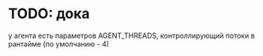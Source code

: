 # TODO: дока

у агента есть параметров AGENT_THREADS, контроллирующий потоки в рантайме (по умолчанию - 4)
